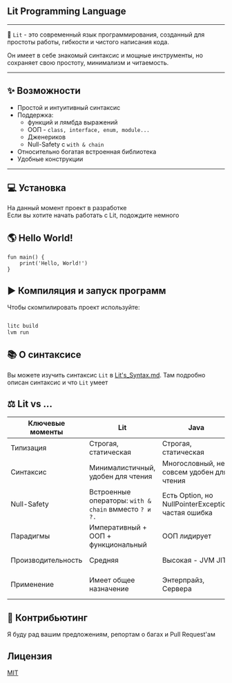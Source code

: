 ## **Lit Programming Language**

---

🚀 `Lit` - это современный язык программирования,
созданный для простоты работы, гибкости и 
чистого написания кода.

Он имеет в себе знакомый синтаксис и мощные 
инструменты, но сохраняет свою простоту, 
минимализм и читаемость.

---

## ✨ Возможности
- Простой и интуитивный синтаксис
- Поддержка:
  - функций и лямбда выражений
  - ООП - `class, interface, enum, module...`
  - Дженериков
  - Null-Safety с `with & chain`
- Относительно богатая встроенная библиотека
- Удобные конструкции

---
## 💻 Установка
На данный момент проект в разработке<br>
Если вы хотите начать работать с Lit, подождите немного

## 🌎 Hello World!
```lit
fun main() {
    print('Hello, World!')
}
```

## ▶️ Компиляция и запуск программ
Чтобы скомпилировать проект используйте:
```bash

litc build
lvm run
```

## 📚 О синтаксисе
Вы можете изучить синтаксис `Lit` в [Lit's_Syntax.md](./LIT'S_SYNTAX.md).
Там подробно описан синтаксис и что `Lit` умеет

## ⚖️ Lit vs ...

| Ключевые моменты | Lit                                                   | Java                                                  | Kotlin                       | Rust                 | Python                  |
|-----------|-------------------------------------------------------|-------------------------------------------------------|------------------------------|----------------------|-------------------------|
| Типизация | Строгая, статическая                                  | Строгая, статическая                                  | Нестрогая, статическая       | Строгая, статическая | Нестрогая, динамическая |
| Синтаксис | Минималистичный, удобен для чтения                    | Многословный, не совсем удобен для чтения             | Отличный, удобно читать      | Читаемый и понятный | Простой и не сложный |
| Null-Safety | Встроенные операторы: `with & chain` вмместо `? и ?.` | Есть Option<T>, но NullPointerException частая ошибка | Есть спец. символы: `? и ?.` | Все через Option<T> | Нет встроенной защиты |
| Парадигмы | Императивный + ООП + функциональный                   | ООП лидирует                                          | ООП, также функциональный    | Системное, функциональное + немного ООП | императивная + функциональная + ООП |
| Производительность | Cредняя                                               | Высокая - JVM JIT | Высокая - JVM JIT            | Очень высокая - нативный код | Низкая / Средняя |
| Применение | Имеет общее назначение                                | Энтерпрайз, Сервера | Android                      | Системное ПО, общее назначение | Скрипты, ML и Web |

## 🤝 Контрибьютинг
Я буду рад вашим предложениям, репортам о багах и Pull Request'ам

## Лицензия
[MIT](./LICENSE)